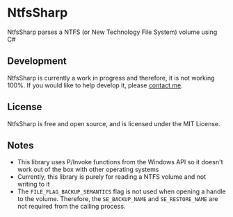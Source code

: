 NtfsSharp
=====================
NtfsSharp parses a NTFS (or New Technology File System) volume using C#

## Development ##

NtfsSharp is currently a work in progress and therefore, it is not working 100%. If you would like to help develop it, please [contact me](http://www.little-apps.com/contact/).

## License ##
NtfsSharp is free and open source, and is licensed under the MIT License. 

## Notes ##
 * This library uses P/Invoke functions from the Windows API so it doesn't work out of the box with other operating systems
 * Currently, this library is purely for reading a NTFS volume and not writing to it
 * The ``FILE_FLAG_BACKUP_SEMANTICS`` flag is not used when opening a handle to the volume. Therefore, the ``SE_BACKUP_NAME`` and ``SE_RESTORE_NAME`` are not required from the calling process.
